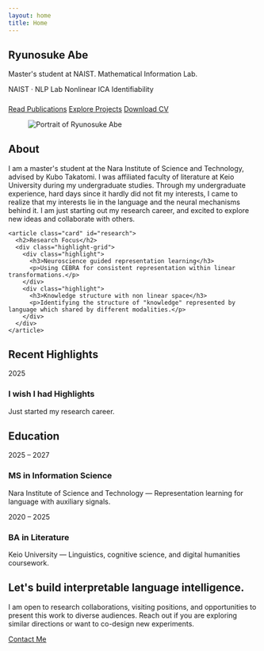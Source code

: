 ```yaml
---
layout: home
title: Home
---
```


<section class="hero" id="top">
  <div class="hero-content">
    <h1>Ryunosuke Abe</h1>
    <p class="subtitle">
      Master's student at NAIST. Mathematical Information Lab.
    </p>
    <div class="meta">
      <span class="tag blue">NAIST · NLP Lab</span>
      <span class="tag green">Nonlinear ICA</span>
      <span class="tag pink">Identifiability</span>
    </div>
    <div class="meta" style="margin-top:1.4rem;">
      <a class="btn primary" href="{{ '/publications/' | relative_url }}">Read Publications</a>
      <a class="btn ghost" href="{{ '/projects/' | relative_url }}">Explore Projects</a>
      <a class="btn ghost" href="{{ '/cv/' | relative_url }}">Download CV</a>
    </div>
  </div>
  <div class="hero-image">
    <figure>
      <img src="{{ '/material/2024-04-11(1).jpg' | relative_url }}" alt="Portrait of Ryunosuke Abe">
    </figure>
  </div>
</section>

<section class="grid-2" id="about">
  <div class="info-grid">
    <article class="card">
      <h2>About</h2>
      <p>
        I am a master's student at the Nara Institute of Science and Technology, advised by Kubo Takatomi.
        I was affiliated faculty of literature at Keio University during my undergraduate studies.
        Through my undergraduate experience, hard days since it hardly did not fit my interests,
        I came to realize that my interests lie in the language and the neural mechanisms behind it.
        I am just starting out my research career, and excited to explore new ideas and collaborate with others.
      </p>
    </article>

    <article class="card" id="research">
      <h2>Research Focus</h2>
      <div class="highlight-grid">
        <div class="highlight">
          <h3>Neuroscience guided representation learning</h3>
          <p>Using CEBRA for consistent representation within linear transformations.</p>
        </div>
        <div class="highlight">
          <h3>Knowledge structure with non linear space</h3>
          <p>Identifying the structure of "knowledge" represented by language which shared by different modalities.</p>
        </div>
      </div>
    </article>
  </div>
</section>

<section class="card" id="highlights">
  <h2>Recent Highlights</h2>
  <div class="timeline">
    <div class="timeline-item">
      <span class="period">2025</span>
      <h3>I wish I had Highlights</h3>
      <p>Just started my research career.</p>
    </div>
  </div>
</section>

<section class="card" id="education">
  <h2>Education</h2>
  <div class="timeline">
    <div class="timeline-item">
      <span class="period">2025 – 2027</span>
      <h3>MS in Information Science</h3>
      <p>Nara Institute of Science and Technology — Representation learning for language with auxiliary signals.</p>
    </div>
    <div class="timeline-item">
      <span class="period">2020 – 2025</span>
      <h3>BA in Literature</h3>
      <p>Keio University — Linguistics, cognitive science, and digital humanities coursework.</p>
    </div>
  </div>
</section>

<section class="callout" id="contact">
  <h2>Let's build interpretable language intelligence.</h2>
  <p>
    I am open to research collaborations, visiting positions, and opportunities to present this work to diverse audiences.
    Reach out if you are exploring similar directions or want to co-design new experiments.
  </p>
  <a class="btn primary" href="mailto:ryunosuke.abe@example.com">Contact Me</a>
</section>

